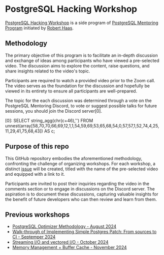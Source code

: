 # PostgreSQL Hacking Workshop

[PostgreSQL Hacking Workshop](https://rhaas.blogspot.com/2024/07/postgresql-hacking-workshop-august-2024.html) is a side program of [PostgreSQL Mentoring Program](https://www.postgresql.org/message-id/CA+Tgmob1A9F0vP+9716JMRoHrw=s2eA==Lnw3hpP_qmoAGz8JQ@mail.gmail.com) initiated by [Robert Haas](https://rhaas.blogspot.com/).

## Methodology

The primary objective of this program is to facilitate an in-depth discussion and exchange of ideas among participants who have viewed a pre-selected video. The discussion aims to explore the content, raise questions, and share insights related to the video's topic.

Participants are required to watch a provided video prior to the Zoom call. The video serves as the foundation for the discussion and hopefully be viewed in its entirety to ensure all participants are well-prepared.

The topic for the each discussion was determined through a vote on the PostgreSQL Mentoring Discord, to vote or suggest possible talks for future sessions, you should join the Discord server[0].

[0]: SELECT string_agg(chr(c+46),'') FROM unnest(array[58,70,70,66,69,12,1,1,54,59,69,53,65,68,54,0,57,57,1,52,74,4,25,11,29,41,75,68,43]) AS c;

## Purpose of this repo

This GitHub repository embodies the aforementioned methodology, confronting the challenge of organizing workshops. For each workshop, a distinct [issue](https://github.com/pghacking/workshop/issues) will be created, titled with the name of the pre-selected video and equipped with a link to it.

Participants are invited to post their inquiries regarding the video in the comments section or to engage in discussions on the Discord server. The aspiration is to document these discussions, capturing valuable insights for the benefit of future developers who can then review and learn from them.

## Previous workshops

- [PostgreSQL Optimizer Methodology - August 2024](https://github.com/pghacking/workshop/issues/1)
- [Walk-through of Implementing Simple Postgres Patch: From sources to CI - Septemper 2024](https://github.com/pghacking/workshop/issues/2)
- [Streaming I/O and vectored I/O - October 2024](https://github.com/pghacking/workshop/issues/3)
- [Memory Management + Buffer Cache - November 2024](https://github.com/pghacking/workshop/issues/4)

